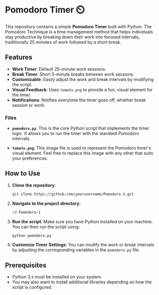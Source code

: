 # Pomodoro Timer ⏲️

This repository contains a simple **Pomodoro Timer** built with Python. The Pomodoro Technique is a time management method that helps individuals stay productive by breaking down their work into focused intervals, traditionally 25 minutes of work followed by a short break.

## Features

- **Work Timer**: Default 25-minute work sessions.
- **Break Timer**: Short 5-minute breaks between work sessions.
- **Customizable**: Easily adjust the work and break intervals by modifying the script.
- **Visual Feedback**: Uses `tomato.png` to provide a fun, visual element for the timer.
- **Notifications**: Notifies everytime the timer goes off, whether break session or work.


### Files

- **`pomodoro.py`**: This is the core Python script that implements the timer logic. It allows you to run the timer with the standard Pomodoro intervals.
  
- **`tomato.png`**: This image file is used to represent the Pomodoro timer's visual element. Feel free to replace this image with any other that suits your preferences.

## How to Use

1. **Clone the repository**:
    ```bash
    git clone https://github.com/yourusername/Pomodoro-1.git
    ```

2. **Navigate to the project directory**:
    ```bash
    cd Pomodoro-1
    ```

3. **Run the script**:
    Make sure you have Python installed on your machine. You can then run the script using:
    ```bash
    python pomodoro.py
    ```

4. **Customize Timer Settings**:
    You can modify the work or break intervals by adjusting the corresponding variables in the `pomodoro.py` file.

## Prerequisites

- Python 3.x must be installed on your system.
- You may also want to install additional libraries depending on how the script is configured.

